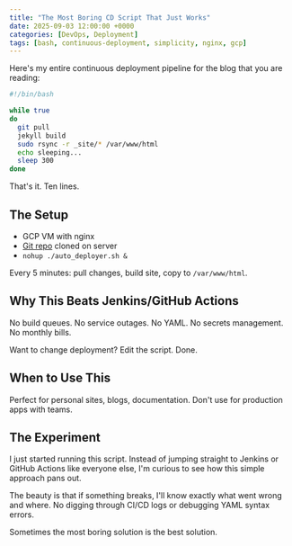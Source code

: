 ```yaml
---
title: "The Most Boring CD Script That Just Works"
date: 2025-09-03 12:00:00 +0000
categories: [DevOps, Deployment]
tags: [bash, continuous-deployment, simplicity, nginx, gcp]
---
```


Here's my entire continuous deployment pipeline for the blog that you are reading:

```bash
#!/bin/bash

while true
do
  git pull
  jekyll build
  sudo rsync -r _site/* /var/www/html
  echo sleeping...
  sleep 300
done
```

That's it. Ten lines.

## The Setup

- GCP VM with nginx
- [Git repo](https://github.com/sapienfrom2000s/portfolio) cloned on server
- `nohup ./auto_deployer.sh &`

Every 5 minutes: pull changes, build site, copy to `/var/www/html`.

## Why This Beats Jenkins/GitHub Actions

No build queues. No service outages. No YAML. No secrets management. No monthly bills.

Want to change deployment? Edit the script. Done.

## When to Use This

Perfect for personal sites, blogs, documentation. Don't use for production apps with teams.

## The Experiment

I just started running this script. Instead of jumping straight to Jenkins or GitHub Actions like everyone else, I'm curious to see how this simple approach pans out.

The beauty is that if something breaks, I'll know exactly what went wrong and where. No digging through CI/CD logs or debugging YAML syntax errors.

Sometimes the most boring solution is the best solution.
